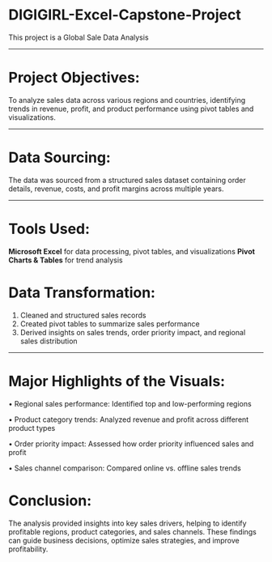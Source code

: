 # DIGIGIRL-Excel-Capstone-Project
This project is a Global Sale Data Analysis


---
# Project Objectives: 
To analyze sales data across various regions and countries, identifying trends in revenue, profit, and product performance using pivot tables and visualizations.

---
# Data Sourcing: 
The data was sourced from a structured sales dataset containing order details, revenue, costs, and profit margins across multiple years.

---
# Tools Used:

**Microsoft Excel** for data processing, pivot tables, and visualizations
**Pivot Charts & Tables** for trend analysis

# Data Transformation: 
1. Cleaned and structured sales records
2. Created pivot tables to summarize sales performance
3. Derived insights on sales trends, order priority impact, and regional sales distribution


---
# Major Highlights of the Visuals:
•  Regional sales performance: Identified top and low-performing regions

• Product category trends: Analyzed revenue and profit across different product types

• Order priority impact: Assessed how order priority influenced sales and profit

• Sales channel comparison: Compared online vs. offline sales trends

# Conclusion:

The analysis provided insights into key sales drivers, helping to identify profitable regions, product categories, and sales channels. These findings can guide business decisions, optimize sales strategies, and improve profitability.
